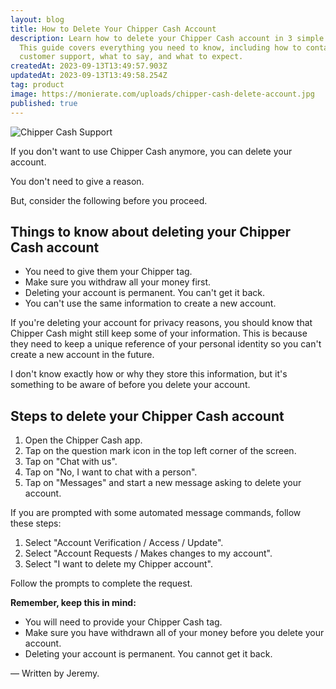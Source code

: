 ```yaml
---
layout: blog
title: How to Delete Your Chipper Cash Account
description: Learn how to delete your Chipper Cash account in 3 simple steps.
  This guide covers everything you need to know, including how to contact
  customer support, what to say, and what to expect.
createdAt: 2023-09-13T13:49:57.903Z
updatedAt: 2023-09-13T13:49:58.254Z
tag: product
image: https://monierate.com/uploads/chipper-cash-delete-account.jpg
published: true
---
```

![Chipper Cash Support](https://monierate.com/uploads/chipper-cash-delete-account.jpg)

If you don't want to use Chipper Cash anymore, you can delete your account.

You don't need to give a reason.

But, consider the following before you proceed.

## Things to know about deleting your Chipper Cash account

* You need to give them your Chipper tag.
* Make sure you withdraw all your money first.
* Deleting your account is permanent. You can't get it back.
* You can't use the same information to create a new account.

If you're deleting your account for privacy reasons, you should know that Chipper Cash might still keep some of your information. This is because they need to keep a unique reference of your personal identity so you can't create a new account in the future.

I don't know exactly how or why they store this information, but it's something to be aware of before you delete your account.

## Steps to delete your Chipper Cash account

1. Open the Chipper Cash app.
2. Tap on the question mark icon in the top left corner of the screen.
3. Tap on "Chat with us".
4. Tap on "No, I want to chat with a person".
5. Tap on "Messages" and start a new message asking to delete your account.

If you are prompted with some automated message commands, follow these steps:

1. Select "Account Verification / Access / Update".
2. Select "Account Requests / Makes changes to my account".
3. Select "I want to delete my Chipper account".

Follow the prompts to complete the request.

**Remember, keep this in mind:**

* You will need to provide your Chipper Cash tag.
* Make sure you have withdrawn all of your money before you delete your account.
* Deleting your account is permanent. You cannot get it back.


— Written by Jeremy.